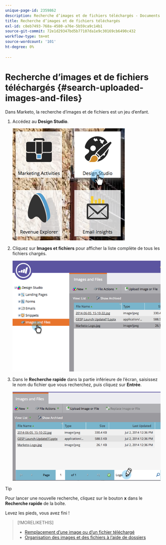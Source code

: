 ```yaml
---
unique-page-id: 2359862
description: Recherche d’images et de fichiers téléchargés - Documents Marketo - Documentation du produit
title: Recherche d’images et de fichiers téléchargés
exl-id: c8eb7493-768a-4580-a76e-5b59ca9c14b1
source-git-commit: 72e1d29347bd5b77107da1e9c30169cb6490c432
workflow-type: tm+mt
source-wordcount: '101'
ht-degree: 0%

---
```


# Recherche d’images et de fichiers téléchargés {#search-uploaded-images-and-files}

Dans Marketo, la recherche d’images et de fichiers est un jeu d’enfant.

1. Accédez au **Design Studio**.

   ![](assets/designstudio-1.png)

1. Cliquez sur **Images et fichiers** pour afficher la liste complète de tous les fichiers chargés.

   ![](assets/image2014-9-16-11-3a44-3a4.png)

1. Dans le **Recherche rapide** dans la partie inférieure de l’écran, saisissez le nom du fichier que vous recherchez, puis cliquez sur **Entrée**.

   ![](assets/image2014-9-16-11-3a46-3a32.png)

>[!TIP]
>
>Pour lancer une nouvelle recherche, cliquez sur le bouton **x** dans le **Recherche rapide** de la boîte.

Levez les pieds, vous avez fini !

>[!MORELIKETHIS]
>
>* [Remplacement d’une image ou d’un fichier téléchargé](/help/marketo/product-docs/demand-generation/images-and-files/replace-an-uploaded-image-or-file.md)
>* [Organisation des images et des fichiers à l’aide de dossiers](/help/marketo/product-docs/demand-generation/images-and-files/organize-your-images-and-files-using-folders.md)

